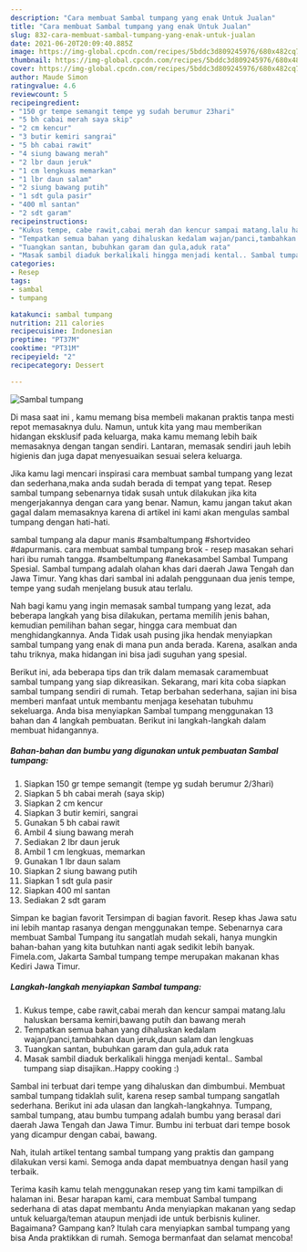 ```yaml
---
description: "Cara membuat Sambal tumpang yang enak Untuk Jualan"
title: "Cara membuat Sambal tumpang yang enak Untuk Jualan"
slug: 832-cara-membuat-sambal-tumpang-yang-enak-untuk-jualan
date: 2021-06-20T20:09:40.885Z
image: https://img-global.cpcdn.com/recipes/5bddc3d809245976/680x482cq70/sambal-tumpang-foto-resep-utama.jpg
thumbnail: https://img-global.cpcdn.com/recipes/5bddc3d809245976/680x482cq70/sambal-tumpang-foto-resep-utama.jpg
cover: https://img-global.cpcdn.com/recipes/5bddc3d809245976/680x482cq70/sambal-tumpang-foto-resep-utama.jpg
author: Maude Simon
ratingvalue: 4.6
reviewcount: 5
recipeingredient:
- "150 gr tempe semangit tempe yg sudah berumur 23hari"
- "5 bh cabai merah saya skip"
- "2 cm kencur"
- "3 butir kemiri sangrai"
- "5 bh cabai rawit"
- "4 siung bawang merah"
- "2 lbr daun jeruk"
- "1 cm lengkuas memarkan"
- "1 lbr daun salam"
- "2 siung bawang putih"
- "1 sdt gula pasir"
- "400 ml santan"
- "2 sdt garam"
recipeinstructions:
- "Kukus tempe, cabe rawit,cabai merah dan kencur sampai matang.lalu haluskan bersama kemiri,bawang putih dan bawang merah"
- "Tempatkan semua bahan yang dihaluskan kedalam wajan/panci,tambahkan daun jeruk,daun salam dan lengkuas"
- "Tuangkan santan, bubuhkan garam dan gula,aduk rata"
- "Masak sambil diaduk berkalikali hingga menjadi kental.. Sambal tumpang siap disajikan..Happy cooking :)"
categories:
- Resep
tags:
- sambal
- tumpang

katakunci: sambal tumpang 
nutrition: 211 calories
recipecuisine: Indonesian
preptime: "PT37M"
cooktime: "PT31M"
recipeyield: "2"
recipecategory: Dessert

---
```



![Sambal tumpang](https://img-global.cpcdn.com/recipes/5bddc3d809245976/680x482cq70/sambal-tumpang-foto-resep-utama.jpg)

Di masa  saat ini , kamu memang bisa membeli makanan praktis tanpa mesti repot memasaknya dulu. Namun, untuk kita yang mau memberikan hidangan eksklusif pada keluarga, maka kamu memang lebih baik memasaknya dengan tangan sendiri. Lantaran, memasak sendiri jauh lebih higienis dan juga dapat menyesuaikan sesuai selera keluarga.

Jika kamu lagi mencari inspirasi cara membuat sambal tumpang yang lezat dan sederhana,maka anda sudah berada di tempat yang tepat. Resep sambal tumpang  sebenarnya tidak susah untuk dilakukan jika kita mengerjakannya dengan cara yang benar. Namun, kamu jangan takut akan gagal dalam memasaknya 
karena di artikel ini kami akan mengulas sambal tumpang dengan hati-hati.  

sambal tumpang ala dapur manis #sambaltumpang #shortvideo #dapurmanis. cara membuat sambal tumpang brok - resep masakan sehari hari ibu rumah tangga. #sambeltumpang #anekasambel Sambal Tumpang Spesial. Sambal tumpang adalah olahan khas dari daerah Jawa Tengah dan Jawa Timur. Yang khas dari sambal ini adalah penggunaan dua jenis tempe, tempe yang sudah menjelang busuk atau terlalu.

Nah bagi kamu yang ingin memasak sambal tumpang yang lezat, ada beberapa langkah yang bisa dilakukan, pertama memilih jenis bahan, kemudian pemilihan bahan segar, hingga cara membuat dan menghidangkannya. Anda Tidak usah pusing jika hendak menyiapkan sambal tumpang yang enak di mana pun anda berada. Karena, asalkan anda  tahu triknya, maka hidangan ini bisa jadi suguhan yang spesial.

Berikut ini, ada beberapa tips dan trik dalam memasak caramembuat sambal tumpang yang siap dikreasikan. Sekarang, mari kita coba siapkan sambal tumpang sendiri di rumah. Tetap berbahan sederhana, sajian ini bisa memberi manfaat untuk membantu menjaga kesehatan tubuhmu sekeluarga. Anda bisa menyiapkan Sambal tumpang menggunakan 13 bahan dan 4 langkah pembuatan. Berikut ini langkah-langkah dalam membuat hidangannya.

<!--inarticleads1-->

##### Bahan-bahan dan bumbu yang digunakan untuk pembuatan Sambal tumpang:

1. Siapkan 150 gr tempe semangit (tempe yg sudah berumur 2/3hari)
1. Siapkan 5 bh cabai merah (saya skip)
1. Siapkan 2 cm kencur
1. Siapkan 3 butir kemiri, sangrai
1. Gunakan 5 bh cabai rawit
1. Ambil 4 siung bawang merah
1. Sediakan 2 lbr daun jeruk
1. Ambil 1 cm lengkuas, memarkan
1. Gunakan 1 lbr daun salam
1. Siapkan 2 siung bawang putih
1. Siapkan 1 sdt gula pasir
1. Siapkan 400 ml santan
1. Sediakan 2 sdt garam


Simpan ke bagian favorit Tersimpan di bagian favorit. Resep khas Jawa satu ini lebih mantap rasanya dengan menggunakan tempe. Sebenarnya cara membuat Sambal Tumpang itu sangatlah mudah sekali, hanya mungkin bahan-bahan yang kita butuhkan nanti agak sedikit lebih banyak. Fimela.com, Jakarta Sambal tumpang tempe merupakan makanan khas Kediri Jawa Timur. 

<!--inarticleads2-->

##### Langkah-langkah menyiapkan Sambal tumpang:

1. Kukus tempe, cabe rawit,cabai merah dan kencur sampai matang.lalu haluskan bersama kemiri,bawang putih dan bawang merah
1. Tempatkan semua bahan yang dihaluskan kedalam wajan/panci,tambahkan daun jeruk,daun salam dan lengkuas
1. Tuangkan santan, bubuhkan garam dan gula,aduk rata
1. Masak sambil diaduk berkalikali hingga menjadi kental.. Sambal tumpang siap disajikan..Happy cooking :)


Sambal ini terbuat dari tempe yang dihaluskan dan dimbumbui. Membuat sambal tumpang tidaklah sulit, karena resep sambal tumpang sangatlah sederhana. Berikut ini ada ulasan dan langkah-langkahnya. Tumpang, sambal tumpang, atau bumbu tumpang adalah bumbu yang berasal dari daerah Jawa Tengah dan Jawa Timur. Bumbu ini terbuat dari tempe bosok yang dicampur dengan cabai, bawang. 

Nah, itulah artikel tentang  sambal tumpang  yang praktis dan gampang dilakukan versi kami. Semoga anda dapat membuatnya dengan hasil yang terbaik. 

Terima kasih kamu telah menggunakan resep yang tim kami tampilkan di halaman ini. Besar harapan kami, cara membuat  Sambal tumpang sederhana di atas dapat membantu Anda menyiapkan makanan yang sedap untuk keluarga/teman ataupun menjadi ide untuk berbisnis kuliner. Bagaimana? Gampang kan? Itulah cara menyiapkan sambal tumpang yang bisa Anda praktikkan di rumah. Semoga bermanfaat dan selamat mencoba!

